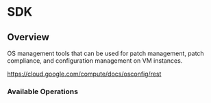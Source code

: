 # SDK

## Overview

OS management tools that can be used for patch management, patch compliance, and configuration management on VM instances.

<https://cloud.google.com/compute/docs/osconfig/rest>
### Available Operations


